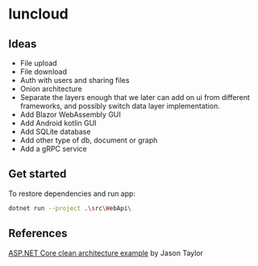 # luncloud

## Ideas
- File upload
- File download
- Auth with users and sharing files
- Onion architecture
- Separate the layers enough that we later can add on ui from different frameworks, and possibly switch data layer implementation.
- Add Blazor WebAssembly GUI
- Add Android kotlin GUI
- Add SQLite database
- Add other type of db, document or graph
- Add a gRPC service

## Get started
To restore dependencies and run app:

```bash
dotnet run --project .\src\WebApi\
```

## References
[ASP.NET Core clean architecture example](https://github.com/jasontaylordev/CleanArchitecture) by Jason Taylor